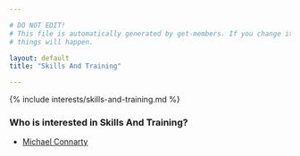 ```yaml
---

# DO NOT EDIT!
# This file is automatically generated by get-members. If you change it, bad
# things will happen.

layout: default
title: "Skills And Training"

---
```


{% include interests/skills-and-training.md %}

### Who is interested in Skills And Training?


* [Michael Connarty](members/michael-connarty.html)
